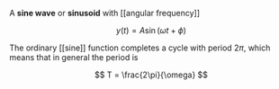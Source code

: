 A **sine wave** or **sinusoid** with [[angular frequency]]

$$
y(t) = A \sin(\omega t + \phi)
$$

The ordinary [[sine]] function completes a cycle with period $2\pi$, which means that in general the period is

$$
T = \frac{2\pi}{\omega}
$$
